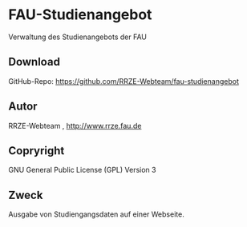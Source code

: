 # FAU-Studienangebot

Verwaltung des Studienangebots der FAU

## Download 

GitHub-Repo: https://github.com/RRZE-Webteam/fau-studienangebot


## Autor 
RRZE-Webteam , http://www.rrze.fau.de

## Copryright

GNU General Public License (GPL) Version 3


## Zweck 

Ausgabe von Studiengangsdaten auf einer Webseite.



